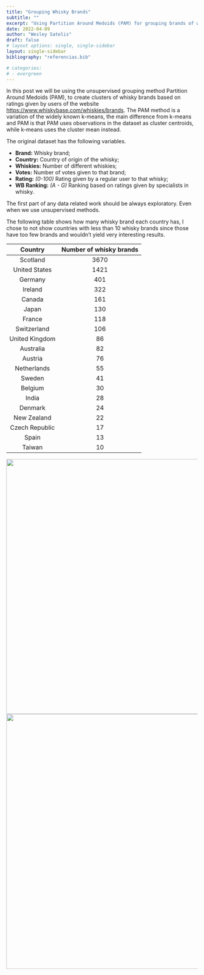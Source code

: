 ```yaml
---
title: "Grouping Whisky Brands"
subtitle: ""
excerpt: "Using Partition Around Medoids (PAM) for grouping brands of whisky."
date: 2022-04-09
author: "Wesley Satelis"
draft: false
# layout options: single, single-sidebar
layout: single-sidebar
bibliography: "referencias.bib"

# categories:
# - evergreen
---
```


In this post we will be using the unsupervised grouping method Partition Around Medoids (PAM), to create clusters of whisky brands based on ratings given by users of the website https://www.whiskybase.com/whiskies/brands. The PAM method is a variation of the widely known k-means, the main difference from k-means and PAM is that PAM uses observations in the dataset as cluster centroids, while k-means uses the cluster mean instead.

<!-- More details can be found in @van2003new. -->

The original dataset has the following variables.

-   **Brand:** Whisky brand;
-   **Country:** Country of origin of the whisky;
-   **Whiskies:** Number of different whiskies;
-   **Votes:** Number of votes given to that brand;
-   **Rating:** *(0-100)* Rating given by a regular user to that whisky;
-   **WB Ranking:** *(A - G)* Ranking based on ratings given by specialists in whisky.

The first part of any data related work should be always exploratory. Even when we use unsupervised methods.

The following table shows how many whisky brand each country has, I chose to not show countries with less than 10 whisky brands since those have too few brands and wouldn’t yield very interesting results.

<table>
<thead>
<tr>
<th style="text-align:center;">
Country
</th>
<th style="text-align:center;">
Number of whisky brands
</th>
</tr>
</thead>
<tbody>
<tr>
<td style="text-align:center;">
Scotland
</td>
<td style="text-align:center;">
3670
</td>
</tr>
<tr>
<td style="text-align:center;">
United States
</td>
<td style="text-align:center;">
1421
</td>
</tr>
<tr>
<td style="text-align:center;">
Germany
</td>
<td style="text-align:center;">
401
</td>
</tr>
<tr>
<td style="text-align:center;">
Ireland
</td>
<td style="text-align:center;">
322
</td>
</tr>
<tr>
<td style="text-align:center;">
Canada
</td>
<td style="text-align:center;">
161
</td>
</tr>
<tr>
<td style="text-align:center;">
Japan
</td>
<td style="text-align:center;">
130
</td>
</tr>
<tr>
<td style="text-align:center;">
France
</td>
<td style="text-align:center;">
118
</td>
</tr>
<tr>
<td style="text-align:center;">
Switzerland
</td>
<td style="text-align:center;">
106
</td>
</tr>
<tr>
<td style="text-align:center;">
United Kingdom
</td>
<td style="text-align:center;">
86
</td>
</tr>
<tr>
<td style="text-align:center;">
Australia
</td>
<td style="text-align:center;">
82
</td>
</tr>
<tr>
<td style="text-align:center;">
Austria
</td>
<td style="text-align:center;">
76
</td>
</tr>
<tr>
<td style="text-align:center;">
Netherlands
</td>
<td style="text-align:center;">
55
</td>
</tr>
<tr>
<td style="text-align:center;">
Sweden
</td>
<td style="text-align:center;">
41
</td>
</tr>
<tr>
<td style="text-align:center;">
Belgium
</td>
<td style="text-align:center;">
30
</td>
</tr>
<tr>
<td style="text-align:center;">
India
</td>
<td style="text-align:center;">
28
</td>
</tr>
<tr>
<td style="text-align:center;">
Denmark
</td>
<td style="text-align:center;">
24
</td>
</tr>
<tr>
<td style="text-align:center;">
New Zealand
</td>
<td style="text-align:center;">
22
</td>
</tr>
<tr>
<td style="text-align:center;">
Czech Republic
</td>
<td style="text-align:center;">
17
</td>
</tr>
<tr>
<td style="text-align:center;">
Spain
</td>
<td style="text-align:center;">
13
</td>
</tr>
<tr>
<td style="text-align:center;">
Taiwan
</td>
<td style="text-align:center;">
10
</td>
</tr>
</tbody>
</table>

<img src="{{< blogdown/postref >}}index_files/figure-html/unnamed-chunk-3-1.png" width="672"  style="display: block; margin: auto;" />

<img src="{{< blogdown/postref >}}index_files/figure-html/unnamed-chunk-4-1.png" width="672"  style="display: block; margin: auto;" />
